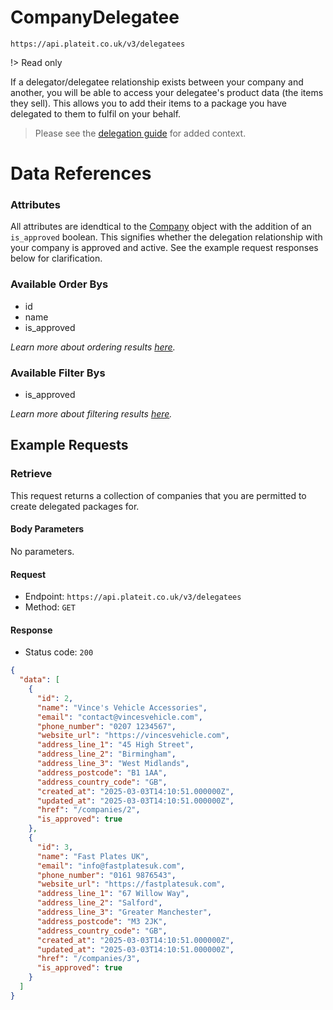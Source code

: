 # CompanyDelegatee

`https://api.plateit.co.uk/v3/delegatees`

!> Read only

If a delegator/delegatee relationship exists between your company and another, you will be able to access your delegatee's product data (the items they sell). This allows you to add their items to a package you have delegated to them to fulfil on your behalf.

> Please see the [delegation guide](/fundamentals/delegations.md) for added context.

# Data References

### Attributes

All attributes are idendtical to the [Company](/objects/company.md) object with the addition of an `is_approved` boolean. This signifies whether the delegation relationship with your company is approved and active. See the example request responses below for clarification.

### Available Order Bys

* id
* name
* is_approved

*Learn more about ordering results [here](fundamentals/conventions.md#ordering-results).*

### Available Filter Bys

* is_approved

*Learn more about filtering results [here](fundamentals/conventions.md#filtering-results).*

## Example Requests

### Retrieve

This request returns a collection of companies that you are permitted to create delegated packages for.

<!-- tabs:start -->

#### **Body Parameters**

No parameters.

#### **Request**

* Endpoint: `https://api.plateit.co.uk/v3/delegatees`
* Method: `GET`

#### **Response**

* Status code: `200`

```json
{
  "data": [
    {
      "id": 2,
      "name": "Vince's Vehicle Accessories",
      "email": "contact@vincesvehicle.com",
      "phone_number": "0207 1234567",
      "website_url": "https://vincesvehicle.com",
      "address_line_1": "45 High Street",
      "address_line_2": "Birmingham",
      "address_line_3": "West Midlands",
      "address_postcode": "B1 1AA",
      "address_country_code": "GB",
      "created_at": "2025-03-03T14:10:51.000000Z",
      "updated_at": "2025-03-03T14:10:51.000000Z",
      "href": "/companies/2",
      "is_approved": true
    },
    {
      "id": 3,
      "name": "Fast Plates UK",
      "email": "info@fastplatesuk.com",
      "phone_number": "0161 9876543",
      "website_url": "https://fastplatesuk.com",
      "address_line_1": "67 Willow Way",
      "address_line_2": "Salford",
      "address_line_3": "Greater Manchester",
      "address_postcode": "M3 2JK",
      "address_country_code": "GB",
      "created_at": "2025-03-03T14:10:51.000000Z",
      "updated_at": "2025-03-03T14:10:51.000000Z",
      "href": "/companies/3",
      "is_approved": true
    }
  ]
}
```
<!-- tabs:end -->
